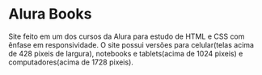 # Alura Books

Site feito em um dos cursos da Alura para estudo de HTML e CSS com ênfase em responsividade. O site possui versões para celular(telas acima de 428 pixeis de largura), notebooks e tablets(acima de 1024 pixeis) e computadores(acima de 1728 pixeis).
